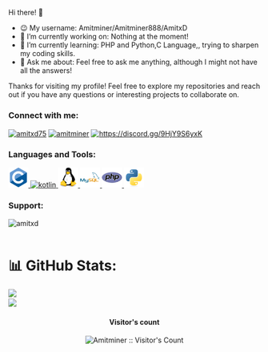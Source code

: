 Hi there! 👋

- 😉 My username: Amitminer/Amitminer888/AmitxD
- 🔭 I’m currently working on: Nothing at the moment!
- 🌱 I’m currently learning: PHP and Python,C Language,, trying to sharpen my coding skills.
- 💬 Ask me about: Feel free to ask me anything, although I might not have all the answers!

Thanks for visiting my profile! Feel free to explore my repositories and reach out if you have any questions or interesting projects to collaborate on.
<h3 align="left">Connect with me:</h3>
<p align="left">
<a href="https://twitter.com/amitxd75" target="blank"><img align="center" src="https://raw.githubusercontent.com/rahuldkjain/github-profile-readme-generator/master/src/images/icons/Social/twitter.svg" alt="amitxd75" height="30" width="40" /></a>
<a href="https://instagram.com/amitminer" target="blank"><img align="center" src="https://raw.githubusercontent.com/rahuldkjain/github-profile-readme-generator/master/src/images/icons/Social/instagram.svg" alt="amitminer" height="30" width="40" /></a>
<a href="https://discord.gg/https://discord.gg/9HjY9S6yxK" target="blank"><img align="center" src="https://raw.githubusercontent.com/rahuldkjain/github-profile-readme-generator/master/src/images/icons/Social/discord.svg" alt="https://discord.gg/9HjY9S6yxK" height="30" width="40" /></a>
</p>

<h3 align="left">Languages and Tools:</h3>
<p align="left"> <a href="https://www.cprogramming.com/" target="_blank" rel="noreferrer"> <img src="https://raw.githubusercontent.com/devicons/devicon/master/icons/c/c-original.svg" alt="c" width="40" height="40"/> </a> <a href="https://kotlinlang.org" target="_blank" rel="noreferrer"> <img src="https://www.vectorlogo.zone/logos/kotlinlang/kotlinlang-icon.svg" alt="kotlin" width="40" height="40"/> </a> <a href="https://www.linux.org/" target="_blank" rel="noreferrer"> <img src="https://raw.githubusercontent.com/devicons/devicon/master/icons/linux/linux-original.svg" alt="linux" width="40" height="40"/> </a> <a href="https://www.mysql.com/" target="_blank" rel="noreferrer"> <img src="https://raw.githubusercontent.com/devicons/devicon/master/icons/mysql/mysql-original-wordmark.svg" alt="mysql" width="40" height="40"/> </a> <a href="https://www.php.net" target="_blank" rel="noreferrer"> <img src="https://raw.githubusercontent.com/devicons/devicon/master/icons/php/php-original.svg" alt="php" width="40" height="40"/> </a> <a href="https://www.python.org" target="_blank" rel="noreferrer"> <img src="https://raw.githubusercontent.com/devicons/devicon/master/icons/python/python-original.svg" alt="python" width="40" height="40"/> </a> </p>

<h3 align="left">Support:</h3>
<p><a href="https://www.buymeacoffee.com/amitxd"> <img align="left" src="https://cdn.buymeacoffee.com/buttons/v2/default-yellow.png" height="50" width="210" alt="amitxd " /></a></p><br><br>

# 📊 GitHub Stats:
![](https://github-readme-stats.vercel.app/api?username=Amitminer&theme=dark&hide_border=false&include_all_commits=true&count_private=false)<br/>
![](https://github-readme-stats.vercel.app/api/top-langs/?username=Amitminer&theme=dark&hide_border=false&include_all_commits=true&count_private=false&layout=compact)

<h4 align="center">Visitor's count </h4>
<p align="center"><img src="https://profile-counter.glitch.me/{Amitminer888}/count.svg" alt="Amitminer :: Visitor's Count" /></p>
